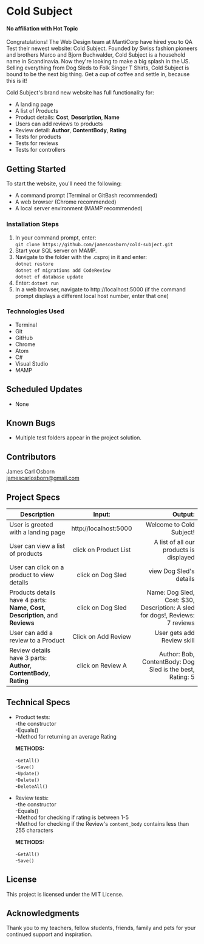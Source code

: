 # Cold Subject  
#### No affiliation with Hot Topic  

Congratulations! The Web Design team at MantiCorp have hired you to QA Test their newest website: Cold Subject. Founded by Swiss fashion pioneers and brothers Marco and Bjorn Buchwalder, Cold Subject is a household name in Scandinavia. Now they're looking to make a big splash in the US. Selling everything from Dog Sleds to Folk Singer T Shirts, Cold Subject is bound to be the next big thing. Get a cup of coffee and settle in, because this is it!

Cold Subject's brand new website has full functionality for:  
* A landing page  
* A list of Products  
* Product details: __Cost__, __Description__, __Name__  
* Users can add reviews to products  
* Review detail: __Author__, __ContentBody__, __Rating__  
* Tests for products
* Tests for reviews
* Tests for controllers

## Getting Started

To start the website, you'll need the following:

* A command prompt (Terminal or GitBash recommended)
* A web browser (Chrome recommended)
* A local server environment (MAMP recommended)

### Installation Steps

1. In your command prompt, enter:  
  `git clone https://github.com/jamescosborn/cold-subject.git`
2. Start your SQL server on MAMP.
3. Navigate to the folder with the .csproj in it and enter:   
`dotnet restore`  
`dotnet ef migrations add CodeReview`     
`dotnet ef database update`  
4. Enter:  `dotnet run`
5. In a web browser, navigate to http://localhost:5000 (if the command prompt displays a different local host number, enter that one)

### Technologies Used

* Terminal  
* Git  
* GitHub   
* Chrome  
* Atom  
* C#  
* Visual Studio  
* MAMP

## Scheduled Updates

* None

## Known Bugs

* Multiple test folders appear in the project solution.

## Contributors

James Carl Osborn  
jamescarlosborn@gmail.com  

## Project Specs

| Description        | Input:           | Output:  |
| ------------- |:-------------:| -----:|
| User is greeted with a landing page       | http://localhost:5000       | Welcome to Cold Subject!    |
| User can view a list of products       | click on Product List       | A list of all our products is displayed    |
| User can click on a product to view details       | click on Dog Sled       | view Dog Sled's details    |
| Products details have 4 parts: __Name__, __Cost__, __Description__, and __Reviews__       |  click on Dog Sled       | Name: Dog Sled, Cost: $30, Description: A sled for dogs!, Reviews: 7 reviews  |
| User can add a review to a Product  |  Click on Add Review  | User gets add Review skill  |
| Review details have 3 parts: __Author__, __ContentBody__, __Rating__ | click on Review A  | Author: Bob, ContentBody: Dog Sled is the best, Rating: 5  |

## Technical Specs

* Product tests:     
  -the constructor  
  -Equals()  
  -Method for returning an average Rating  

  __METHODS:__  

  -`GetAll()`  
  -`Save()`  
  -`Update()`  
  -`Delete()`  
  -`DeleteAll()`  

* Review tests:  
  -the constructor  
  -Equals()  
  -Method for checking if rating is between 1-5  
  -Method for checking if the Review's `content_body` contains less than 255 characters  

  __METHODS:__  

  -`GetAll()`  
  -`Save()`  


## License

This project is licensed under the MIT License.

## Acknowledgments

Thank you to my teachers, fellow students, friends, family and pets for your continued support and inspiration.  
